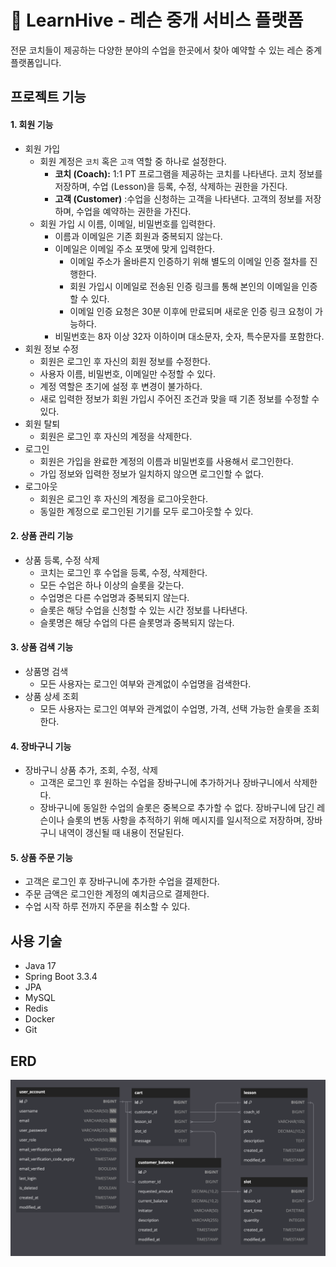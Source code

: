# 🍯 LearnHive - 레슨 중개 서비스 플랫폼
전문 코치들이 제공하는 다양한 분야의 수업을 한곳에서 찾아 예약할 수 있는 레슨 중계 플랫폼입니다.


## 프로젝트 기능

#### 1. 회원 기능

- 회원 가입
    - 회원 계정은 `코치` 혹은 `고객` 역할 중 하나로 설정한다.
        - **코치 (Coach):** 1:1 PT 프로그램을 제공하는 코치를 나타낸다. 코치 정보를 저장하며, 수업 (Lesson)을 등록, 수정, 삭제하는 권한을 가진다.
        - **고객 (Customer)** :수업을 신청하는 고객을 나타낸다. 고객의 정보를 저장하며, 수업을 예약하는 권한을 가진다.
    - 회원 가입 시 이름, 이메일, 비밀번호를 입력한다.
        - 이름과 이메일은 기존 회원과 중복되지 않는다.
        - 이메일은 이메일 주소 포맷에 맞게 입력한다.
          - 이메일 주소가 올바른지 인증하기 위해 별도의 이메일 인증 절차를 진행한다.
          - 회원 가입시 이메일로 전송된 인증 링크를 통해 본인의 이메일을 인증할 수 있다.
          - 이메일 인증 요청은 30분 이후에 만료되며 새로운 인증 링크 요청이 가능하다.
        - 비밀번호는 8자 이상 32자 이하이며 대소문자, 숫자, 특수문자를 포함한다.
- 회원 정보 수정
    - 회원은 로그인 후 자신의 회원 정보를 수정한다.
    - 사용자 이름, 비밀번호, 이메일만 수정할 수 있다.
    - 계정 역할은 초기에 설정 후 변경이 불가하다.
    - 새로 입력한 정보가 회원 가입시 주어진 조건과 맞을 때 기존 정보를 수정할 수 있다.
- 회원 탈퇴
    - 회원은 로그인 후 자신의 계정을 삭제한다.
- 로그인
    - 회원은 가입을 완료한 계정의 이름과 비밀번호를 사용해서 로그인한다.
    - 가입 정보와 입력한 정보가 일치하지 않으면 로그인할 수 없다.
- 로그아웃
    - 회원은 로그인 후 자신의 계정을 로그아웃한다.
    - 동일한 계정으로 로그인된 기기를 모두 로그아웃할 수 있다.

#### 2. 상품 관리 기능

- 상품 등록, 수정 삭제
    - 코치는 로그인 후 수업을 등록, 수정, 삭제한다.
    - 모든 수업은 하나 이상의 슬롯을 갖는다.
    - 수업명은 다른 수업명과 중복되지 않는다.
    - 슬롯은 해당 수업을 신청할 수 있는 시간 정보를 나타낸다.
    - 슬롯명은 해당 수업의 다른 슬롯명과 중복되지 않는다.

#### 3. 상품 검색 기능

- 상품명 검색
    - 모든 사용자는 로그인 여부와 관계없이 수업명을 검색한다.
- 상품 상세 조회
    - 모든 사용자는 로그인 여부와 관계없이 수업명, 가격, 선택 가능한 슬롯을 조회한다.

#### 4. 장바구니 기능

- 장바구니 상품 추가, 조회, 수정, 삭제
    - 고객은 로그인 후 원하는 수업을 장바구니에 추가하거나 장바구니에서 삭제한다.
    - 장바구니에 동일한 수업의 슬롯은 중복으로 추가할 수 없다.
      장바구니에 담긴 레슨이나 슬롯의 변동 사항을 추적하기 위해 메시지를 일시적으로 저장하며, 장바구니 내역이 갱신될 때 내용이 전달된다.
  
#### 5. 상품 주문 기능

- 고객은 로그인 후 장바구니에 추가한 수업을 결제한다.
- 주문 금액은 로그인한 계정의 예치금으로 결제한다.
- 수업 시작 하루 전까지 주문을 취소할 수 있다.


## 사용 기술

- Java 17
- Spring Boot 3.3.4
- JPA
- MySQL
- Redis
- Docker
- Git

## ERD
![ERD.png](ERD.png)
